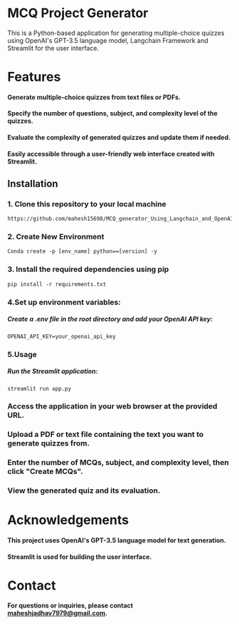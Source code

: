 # MCQ Project Generator
This is a Python-based application for generating multiple-choice quizzes using OpenAI's GPT-3.5 language model, Langchain Framework and Streamlit for the user interface.
# Features

#### Generate multiple-choice quizzes from text files or PDFs.

#### Specify the number of questions, subject, and complexity level of the quizzes.

#### Evaluate the complexity of generated quizzes and update them if needed.

#### Easily accessible through a user-friendly web interface created with Streamlit.

## Installation

### 1. Clone this repository to your local machine
```
https://github.com/mahesh15698/MCQ_generator_Using_Langchain_and_OpenAI.git

```
### 2. Create New Environment 
```
Conda create -p [env_name] python==[version] -y
```

### 3. Install the required dependencies using pip
```
pip install -r requirements.txt
```
### 4.Set up environment variables:

##### Create a .env file in the root directory and add your OpenAI API key:
```
OPENAI_API_KEY=your_openai_api_key
```
### 5.Usage
##### Run the Streamlit application:

```
streamlit run app.py

```

### Access the application in your web browser at the provided URL.

### Upload a PDF or text file containing the text you want to generate quizzes from.

### Enter the number of MCQs, subject, and complexity level, then click "Create MCQs".

### View the generated quiz and its evaluation.


# Acknowledgements
#### This project uses OpenAI's GPT-3.5 language model for text generation.
#### Streamlit is used for building the user interface.

# Contact
#### For questions or inquiries, please contact maheshjadhav7979@gmail.com.
